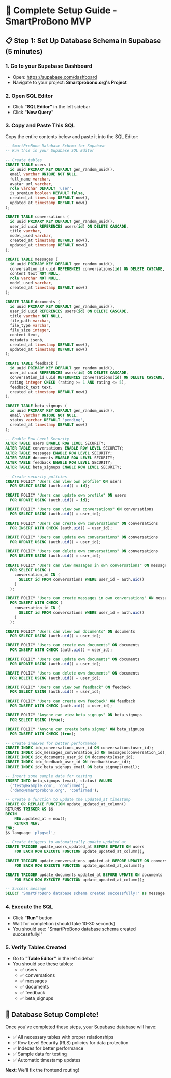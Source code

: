 # 🚀 Complete Setup Guide - SmartProBono MVP

## 📋 **Step 1: Set Up Database Schema in Supabase (5 minutes)**

### **1. Go to your Supabase Dashboard**
- Open: https://supabase.com/dashboard
- Navigate to your project: **Smartprobono.org's Project**

### **2. Open SQL Editor**
- Click **"SQL Editor"** in the left sidebar
- Click **"New Query"**

### **3. Copy and Paste This SQL**
Copy the entire contents below and paste it into the SQL Editor:

```sql
-- SmartProBono Database Schema for Supabase
-- Run this in your Supabase SQL Editor

-- Create tables
CREATE TABLE users (
  id uuid PRIMARY KEY DEFAULT gen_random_uuid(),
  email varchar UNIQUE NOT NULL,
  full_name varchar,
  avatar_url varchar,
  role varchar DEFAULT 'user',
  is_premium boolean DEFAULT false,
  created_at timestamp DEFAULT now(),
  updated_at timestamp DEFAULT now()
);

CREATE TABLE conversations (
  id uuid PRIMARY KEY DEFAULT gen_random_uuid(),
  user_id uuid REFERENCES users(id) ON DELETE CASCADE,
  title varchar,
  model_used varchar,
  created_at timestamp DEFAULT now(),
  updated_at timestamp DEFAULT now()
);

CREATE TABLE messages (
  id uuid PRIMARY KEY DEFAULT gen_random_uuid(),
  conversation_id uuid REFERENCES conversations(id) ON DELETE CASCADE,
  content text NOT NULL,
  role varchar NOT NULL,
  model_used varchar,
  created_at timestamp DEFAULT now()
);

CREATE TABLE documents (
  id uuid PRIMARY KEY DEFAULT gen_random_uuid(),
  user_id uuid REFERENCES users(id) ON DELETE CASCADE,
  title varchar NOT NULL,
  file_path varchar,
  file_type varchar,
  file_size integer,
  content text,
  metadata jsonb,
  created_at timestamp DEFAULT now(),
  updated_at timestamp DEFAULT now()
);

CREATE TABLE feedback (
  id uuid PRIMARY KEY DEFAULT gen_random_uuid(),
  user_id uuid REFERENCES users(id) ON DELETE CASCADE,
  conversation_id uuid REFERENCES conversations(id) ON DELETE CASCADE,
  rating integer CHECK (rating >= 1 AND rating <= 5),
  feedback_text text,
  created_at timestamp DEFAULT now()
);

CREATE TABLE beta_signups (
  id uuid PRIMARY KEY DEFAULT gen_random_uuid(),
  email varchar UNIQUE NOT NULL,
  status varchar DEFAULT 'pending',
  created_at timestamp DEFAULT now()
);

-- Enable Row Level Security
ALTER TABLE users ENABLE ROW LEVEL SECURITY;
ALTER TABLE conversations ENABLE ROW LEVEL SECURITY;
ALTER TABLE messages ENABLE ROW LEVEL SECURITY;
ALTER TABLE documents ENABLE ROW LEVEL SECURITY;
ALTER TABLE feedback ENABLE ROW LEVEL SECURITY;
ALTER TABLE beta_signups ENABLE ROW LEVEL SECURITY;

-- Create security policies
CREATE POLICY "Users can view own profile" ON users
  FOR SELECT USING (auth.uid() = id);

CREATE POLICY "Users can update own profile" ON users
  FOR UPDATE USING (auth.uid() = id);

CREATE POLICY "Users can view own conversations" ON conversations
  FOR SELECT USING (auth.uid() = user_id);

CREATE POLICY "Users can create own conversations" ON conversations
  FOR INSERT WITH CHECK (auth.uid() = user_id);

CREATE POLICY "Users can update own conversations" ON conversations
  FOR UPDATE USING (auth.uid() = user_id);

CREATE POLICY "Users can delete own conversations" ON conversations
  FOR DELETE USING (auth.uid() = user_id);

CREATE POLICY "Users can view messages in own conversations" ON messages
  FOR SELECT USING (
    conversation_id IN (
      SELECT id FROM conversations WHERE user_id = auth.uid()
    )
  );

CREATE POLICY "Users can create messages in own conversations" ON messages
  FOR INSERT WITH CHECK (
    conversation_id IN (
      SELECT id FROM conversations WHERE user_id = auth.uid()
    )
  );

CREATE POLICY "Users can view own documents" ON documents
  FOR SELECT USING (auth.uid() = user_id);

CREATE POLICY "Users can create own documents" ON documents
  FOR INSERT WITH CHECK (auth.uid() = user_id);

CREATE POLICY "Users can update own documents" ON documents
  FOR UPDATE USING (auth.uid() = user_id);

CREATE POLICY "Users can delete own documents" ON documents
  FOR DELETE USING (auth.uid() = user_id);

CREATE POLICY "Users can view own feedback" ON feedback
  FOR SELECT USING (auth.uid() = user_id);

CREATE POLICY "Users can create own feedback" ON feedback
  FOR INSERT WITH CHECK (auth.uid() = user_id);

CREATE POLICY "Anyone can view beta signups" ON beta_signups
  FOR SELECT USING (true);

CREATE POLICY "Anyone can create beta signup" ON beta_signups
  FOR INSERT WITH CHECK (true);

-- Create indexes for better performance
CREATE INDEX idx_conversations_user_id ON conversations(user_id);
CREATE INDEX idx_messages_conversation_id ON messages(conversation_id);
CREATE INDEX idx_documents_user_id ON documents(user_id);
CREATE INDEX idx_feedback_user_id ON feedback(user_id);
CREATE INDEX idx_beta_signups_email ON beta_signups(email);

-- Insert some sample data for testing
INSERT INTO beta_signups (email, status) VALUES 
  ('test@example.com', 'confirmed'),
  ('demo@smartprobono.org', 'confirmed');

-- Create a function to update the updated_at timestamp
CREATE OR REPLACE FUNCTION update_updated_at_column()
RETURNS TRIGGER AS $$
BEGIN
    NEW.updated_at = now();
    RETURN NEW;
END;
$$ language 'plpgsql';

-- Create triggers to automatically update updated_at
CREATE TRIGGER update_users_updated_at BEFORE UPDATE ON users
    FOR EACH ROW EXECUTE FUNCTION update_updated_at_column();

CREATE TRIGGER update_conversations_updated_at BEFORE UPDATE ON conversations
    FOR EACH ROW EXECUTE FUNCTION update_updated_at_column();

CREATE TRIGGER update_documents_updated_at BEFORE UPDATE ON documents
    FOR EACH ROW EXECUTE FUNCTION update_updated_at_column();

-- Success message
SELECT 'SmartProBono database schema created successfully!' as message;
```

### **4. Execute the SQL**
- Click **"Run"** button
- Wait for completion (should take 10-30 seconds)
- You should see: "SmartProBono database schema created successfully!"

### **5. Verify Tables Created**
- Go to **"Table Editor"** in the left sidebar
- You should see these tables:
  - ✅ users
  - ✅ conversations  
  - ✅ messages
  - ✅ documents
  - ✅ feedback
  - ✅ beta_signups

## 🎉 **Database Setup Complete!**

Once you've completed these steps, your Supabase database will have:
- ✅ All necessary tables with proper relationships
- ✅ Row Level Security (RLS) policies for data protection
- ✅ Indexes for better performance
- ✅ Sample data for testing
- ✅ Automatic timestamp updates

**Next**: We'll fix the frontend routing!
